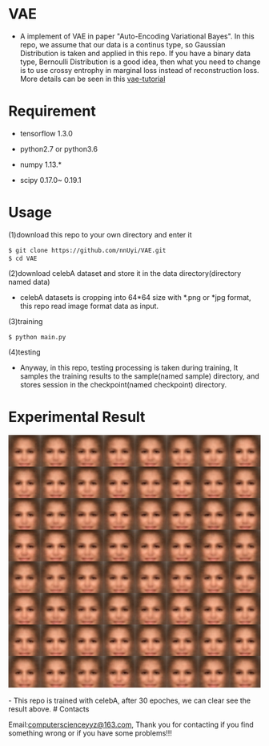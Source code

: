 # VAE
  - A implement of VAE in paper "Auto-Encoding Variational Bayes". In this repo, we assume that our data is a continus type, so Gaussian Distribution is taken and applied in this repo. If you have a binary data type, Bernoulli Distribution is a good idea, then what you need to change is to use crossy entrophy in marginal loss instead of reconstruction loss. More details can be seen in this [vae-tutorial](https://home.zhaw.ch/~dueo/bbs/files/vae.pdf)

# Requirement
  - tensorflow 1.3.0

  - python2.7 or python3.6

  - numpy 1.13.*

  - scipy 0.17.0~ 0.19.1
  
# Usage
  (1)download this repo to your own directory and enter it
  
    $ git clone https://github.com/nnUyi/VAE.git
    $ cd VAE
    
  (2)download celebA dataset and store it in the data directory(directory named data)
      
   - celebA datasets is cropping into 64*64 size with *.png or *jpg format, this repo read image format data as input.
      
  (3)training
  
    $ python main.py
  
  (4)testing
    
   - Anyway, in this repo, testing processing is taken during training, It samples the training results to the sample(named sample) directory, and stores session in the checkpoint(named checkpoint) directory.

# Experimental Result
   <p align='center'><img src='train_29_0900.png'></p>
  - This repo is trained with celebA, after 30 epoches, we can clear see the result above.
# Contacts

  Email:computerscienceyyz@163.com, Thank you for contacting if you find something wrong or if you have some problems!!!
